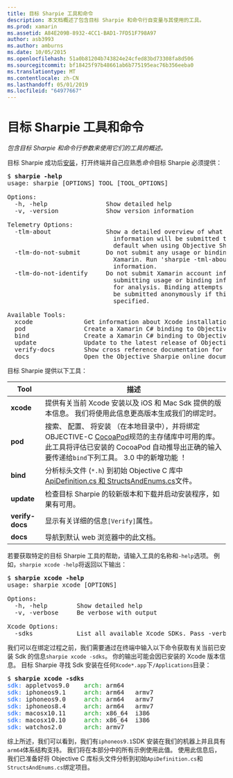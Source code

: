 ```yaml
---
title: 目标 Sharpie 工具和命令
description: 本文档概述了包含目标 Sharpie 和命令行自变量与其使用的工具。
ms.prod: xamarin
ms.assetid: A84E209B-8932-4CC1-BAD1-7FD51F798A97
author: asb3993
ms.author: amburns
ms.date: 10/05/2015
ms.openlocfilehash: 51a0b81204b743824e24cfed83bd73308fa8d506
ms.sourcegitcommit: bf18425f97b48661ab6b775195eac76b356eeba0
ms.translationtype: MT
ms.contentlocale: zh-CN
ms.lasthandoff: 05/01/2019
ms.locfileid: "64977667"
---
```

# <a name="objective-sharpie-tools--commands"></a>目标 Sharpie 工具和命令

_包含目标 Sharpie 和命令行参数来使用它们的工具的概述。_

<style type="text/css"> .terminal-blue { color: rgb(10,96,254); } .terminal-green { color: rgb(12,156,26); } .terminal-magenta { color: rgb(152,12,103); } </style>


目标 Sharpie 成功后[安装](~/cross-platform/macios/binding/objective-sharpie/get-started.md)，打开终端并自己应熟悉<em>命令</em>目标 Sharpie 必须提供：

<pre>$ <b>sharpie -help</b>
usage: sharpie [OPTIONS] TOOL [TOOL_OPTIONS]

Options:
  -h, -help                Show detailed help
  -v, -version             Show version information

Telemetry Options:
  -tlm-about               Show a detailed overview of what usage and binding
                             information will be submitted to Xamarin by
                             default when using Objective Sharpie.
  -tlm-do-not-submit       Do not submit any usage or binding information to
                             Xamarin. Run 'sharpie -tml-about' for more
                             information.
  -tlm-do-not-identify     Do not submit Xamarin account information when
                             submitting usage or binding information to Xamarin
                             for analysis. Binding attempts and usage data will
                             be submitted anonymously if this option is
                             specified.

Available Tools:
  xcode              Get information about Xcode installations and available SDKs.
  pod                Create a Xamarin C# binding to Objective-C CocoaPods
  bind               Create a Xamarin C# binding to Objective-C APIs
  update             Update to the latest release of Objective Sharpie
  verify-docs        Show cross reference documentation for [Verify] attributes
  docs               Open the Objective Sharpie online documentation</pre>

目标 Sharpie 提供以下工具：

|Tool|描述|
|--- |--- |
|**xcode**|提供有关当前 Xcode 安装以及 iOS 和 Mac Sdk 提供的版本信息。 我们将使用此信息更高版本生成我们的绑定时。|
|**pod**|搜索、 配置、 将安装 （在本地目录中），并将绑定 OBJECTIVE-C [CocoaPod](https://cocoapods.org/)规范的主存储库中可用的库。 此工具将评估已安装的 CocoaPod 自动推导出正确的输入要传递给`bind`下列工具。 3.0 中的新增功能 ！|
|**bind**|分析标头文件 (`*.h`) 到初始 Objective C 库中[ApiDefinition.cs 和 StructsAndEnums.cs](~/cross-platform/macios/binding/objective-sharpie/platform/apidefinitions-structsandenums.md)文件。|
|**update**|检查目标 Sharpie 的较新版本和下载并启动安装程序，如果有可用。|
|**verify-docs**|显示有关详细的信息`[Verify]`属性。|
|**docs**|导航到默认 web 浏览器中的此文档。|

若要获取特定的目标 Sharpie 工具的帮助，请输入工具的名称和`-help`选项。 例如，`sharpie xcode -help`将返回以下输出：

<pre>$ <b>sharpie xcode -help</b>
usage: sharpie xcode [OPTIONS]

Options:
  -h, -help        Show detailed help
  -v, -verbose     Be verbose with output

Xcode Options:
  -sdks            List all available Xcode SDKs. Pass -verbose for more details.</pre>

我们可以在绑定过程之前，我们需要通过在终端中输入以下命令获取有关当前已安装 Sdk 的信息`sharpie xcode -sdks`。 你的输出可能会因已安装的 Xcode 版本信息。 目标 Sharpie 寻找 Sdk 安装在任何`Xcode*.app`下`/Applications`目录：

<pre>$ <b>sharpie xcode -sdks</b>
<span class="terminal-blue">sdk:</span> appletvos9.0    <span class="terminal-green">arch:</span> arm64
<span class="terminal-blue">sdk:</span> iphoneos9.1     <span class="terminal-green">arch:</span> arm64   armv7
<span class="terminal-blue">sdk:</span> iphoneos9.0     <span class="terminal-green">arch:</span> arm64   armv7
<span class="terminal-blue">sdk:</span> iphoneos8.4     <span class="terminal-green">arch:</span> arm64   armv7
<span class="terminal-blue">sdk:</span> macosx10.11     <span class="terminal-green">arch:</span> x86_64  i386
<span class="terminal-blue">sdk:</span> macosx10.10     <span class="terminal-green">arch:</span> x86_64  i386
<span class="terminal-blue">sdk:</span> watchos2.0      <span class="terminal-green">arch:</span> armv7</pre>

综上所述，我们可以看到，我们有`iphoneos9.1`SDK 安装在我们的机器上并且具有`arm64`体系结构支持。 我们将在本部分中的所有示例使用此值。 使用此信息后，我们已准备好将 Objective C 库标头文件分析到初始`ApiDefinition.cs`和`StructsAndEnums.cs`绑定项目。
